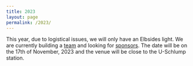 ```yaml
---
title: 2023
layout: page
permalink: /2023/
---
```


This year, due to logistical issues, we will only have an Elbsides light. We are currently building a [team](team) and looking for [sponsors](sponsors). The date will be on the 17th of November, 2023 and the venue will be close to the U-Schlump station.

